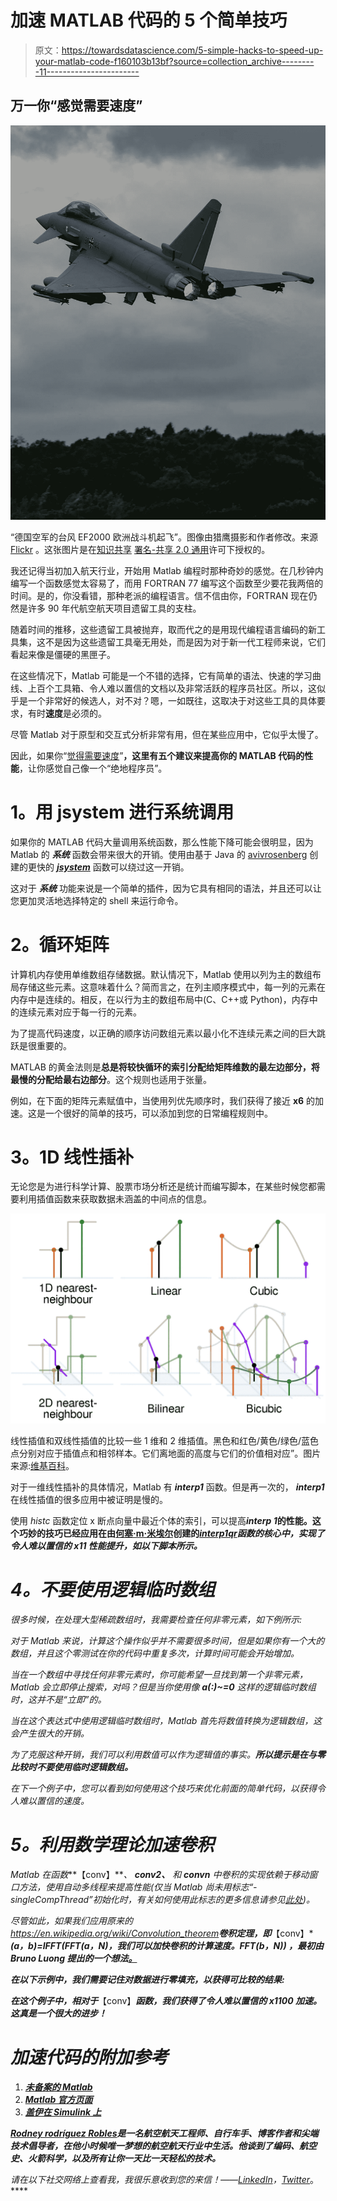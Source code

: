 # 加速 MATLAB 代码的 5 个简单技巧

> 原文：<https://towardsdatascience.com/5-simple-hacks-to-speed-up-your-matlab-code-f160103b13bf?source=collection_archive---------11----------------------->

## 万一你“感觉需要速度”

![](img/09f20dbe418339bd1fdac836a56e321e.png)

“德国空军的台风 EF2000 欧洲战斗机起飞”。图像由猎鹰摄影和作者修改。来源 [Flickr](https://www.flickr.com/photos/falcon_33/49714158076/) 。这张图片是在[知识共享](https://en.wikipedia.org/wiki/en:Creative_Commons) [署名-共享 2.0 通用](https://creativecommons.org/licenses/by-sa/2.0/deed.en)许可下授权的。

我还记得当初加入航天行业，开始用 Matlab 编程时那种奇妙的感觉。在几秒钟内编写一个函数感觉太容易了，而用 FORTRAN 77 编写这个函数至少要花我两倍的时间。是的，你没看错，那种老派的编程语言。信不信由你，FORTRAN 现在仍然是许多 90 年代航空航天项目遗留工具的支柱。

随着时间的推移，这些遗留工具被抛弃，取而代之的是用现代编程语言编码的新工具集，这不是因为这些遗留工具毫无用处，而是因为对于新一代工程师来说，它们看起来像是僵硬的黑匣子。

在这些情况下，Matlab 可能是一个不错的选择，它有简单的语法、快速的学习曲线、上百个工具箱、令人难以置信的文档以及非常活跃的程序员社区。所以，这似乎是一个非常好的候选人，对不对？嗯，一如既往，这取决于对这些工具的具体要求，有时**速度**是必须的。

尽管 Matlab 对于原型和交互式分析非常有用，但在某些应用中，它似乎太慢了。

因此，如果你“[觉得需要速度](https://www.youtube.com/watch?v=ZwNWviK5z0Q&ab_channel=navyfighters)”**，这里有五个建议来提高你的 MATLAB 代码的性能**，让你感觉自己像一个“绝地程序员”。

# **1。用 jsystem** 进行系统调用

如果你的 MATLAB 代码大量调用系统函数，那么性能下降可能会很明显，因为 Matlab 的 ***系统*** 函数会带来很大的开销。使用由基于 Java 的 [avivrosenberg](https://github.com/avivrosenberg) 创建的更快的 [***jsystem***](https://github.com/avivrosenberg/matlab-jsystem) 函数可以绕过这一开销。

这对于 ***系统*** 功能来说是一个简单的插件，因为它具有相同的语法，并且还可以让您更加灵活地选择特定的 shell 来运行命令。

# **2。循环矩阵**

计算机内存使用单维数组存储数据。默认情况下，Matlab 使用以列为主的数组布局存储这些元素。这意味着什么？简而言之，在列主顺序模式中，每一列的元素在内存中是连续的。相反，在以行为主的数组布局中(C、C++或 Python)，内存中的连续元素对应于每一行的元素。

为了提高代码速度，以正确的顺序访问数组元素以最小化不连续元素之间的巨大跳跃是很重要的。

MATLAB 的黄金法则是**总是将较快循环的索引分配给矩阵维数的最左边部分，将最慢的分配给最右边部分**。这个规则也适用于张量。

例如，在下面的矩阵元素赋值中，当使用列优先顺序时，我们获得了接近 **x6** 的加速。这是一个很好的简单的技巧，可以添加到您的日常编程规则中。

# **3。1D 线性插补**

无论您是为进行科学计算、股票市场分析还是统计而编写脚本，在某些时候您都需要利用插值函数来获取数据未涵盖的中间点的信息。

![](img/a2a978511791e67a63cccf0ea5342b45.png)

线性插值和双线性插值的比较一些 1 维和 2 维插值。黑色和红色/黄色/绿色/蓝色点分别对应于插值点和相邻样本。它们离地面的高度与它们的价值相对应”。图片来源:[维基百科](https://commons.wikimedia.org/wiki/File:Comparison_of_1D_and_2D_interpolation.svg)。

对于一维线性插补的具体情况，Matlab 有 ***interp1*** 函数。但是再一次的， ***interp1*** 在线性插值的很多应用中被证明是慢的。

使用 *histc* 函数定位 x 断点向量中最近个体的索引，可以提高***interp 1*的性能。这个巧妙的技巧已经应用在由[何塞·m·米埃尔](https://es.mathworks.com/matlabcentral/profile/authors/2425039)创建的[***interp1qr***](https://es.mathworks.com/matlabcentral/fileexchange/43325-quicker-1d-linear-interpolation-interp1qr)*函数的核心中，实现了令人难以置信的 **x11 性能提升**，如以下脚本所示。***

# ***4。不要使用逻辑临时数组***

*很多时候，在处理大型稀疏数组时，我需要检查任何非零元素，如下例所示:*

*对于 Matlab 来说，计算这个操作似乎并不需要很多时间，但是如果你有一个大的数组，并且这个零测试在你的代码中重复多次，计算时间可能会开始增加。*

*当在一个数组中寻找任何非零元素时，你可能希望一旦找到第一个非零元素，Matlab 会立即停止搜索，对吗？但是当你使用像 **a(:)~=0** 这样的逻辑临时数组时，这并不是“立即”的。*

*当在这个表达式中使用逻辑临时数组时，Matlab 首先将数值转换为逻辑数组，这会产生很大的开销。*

*为了克服这种开销，我们可以利用数值可以作为逻辑值的事实。**所以提示是在与零比较时不要使用临时逻辑数组。***

*在下一个例子中，您可以看到如何使用这个技巧来优化前面的简单代码，以获得令人难以置信的速度。*

# ***5。利用数学理论加速卷积***

*Matlab 在函数***【conv】***、 ***conv2、*** 和 ***convn*** 中卷积的实现依赖于移动窗口方法，使用自动多线程来提高性能(仅当 Matlab 尚未用标志“-singleCompThread”初始化时，有关如何使用此标志的更多信息请参见[此处](https://es.mathworks.com/help/matlab/ref/maxnumcompthreads.html))。*

*尽管如此，如果我们应用原来的<https://en.wikipedia.org/wiki/Convolution_theorem>**卷积定理，即***【conv】****(a，b)=****IFFT****(****FFT****(a，N)，我们可以加快卷积的计算速度。*****FFT****(b，N))* ，最初由 Bruno Luong 提出的一个想法[。](http://www.mathworks.com/matlabcentral/fileexchange/24504-fft-based-convolution)***

***在以下示例中，我们需要记住对数据进行零填充，以获得可比较的结果:***

***在这个例子中，相对于***【conv】***函数，我们获得了令人难以置信的 **x1100** 加速。这真是一个很大的进步！***

# *****加速代码的附加参考*****

1.  ***[未备案的 Matlab](http://undocumentedmatlab.com/articles/tag/performance/)***
2.  ***[Matlab 官方页面](https://es.mathworks.com/help/matlab/matlab_prog/techniques-for-improving-performance.html#:~:text=Consider%20the%20following%20tips%20on,not%20use%20clear%20all%20programmatically.&text=Changing%20the%20MATLAB%20path%20during%20run%20time%20results%20in%20code%20recompilation.)***
3.  ***[盖伊在 Simulink 上](https://blogs.mathworks.com/simulink/2010/10/28/tips-for-simulation-performance/)***

***[***Rodney rodríguez Robles***](https://medium.com/@rodney.rodriguezrobles)*是一名航空航天工程师、自行车手、博客作者和尖端技术倡导者，在他小时候唯一梦想的航空航天行业中生活。他谈到了编码、航空史、火箭科学，以及所有让你一天比一天轻松的技术。****

***请在以下社交网络上查看我，我很乐意收到您的来信！——[*LinkedIn*](https://www.linkedin.com/in/rodney-rodr%C3%ADguez-robles-2b401942/?lipi=urn%3Ali%3Apage%3Ad_flagship3_feed%3B84I3BjHWSgakHTkLlBxykg%3D%3D)*，*[*Twitter*](https://twitter.com/RodneyRodrgue16)*。****